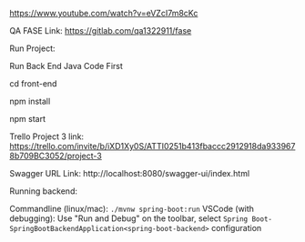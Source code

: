 https://www.youtube.com/watch?v=eVZcI7m8cKc



QA FASE Link:
https://gitlab.com/qa1322911/fase

Run Project:

Run Back End Java Code First

cd front-end

npm install

npm start

Trello Project 3 link:
https://trello.com/invite/b/iXD1Xy0S/ATTI0251b413fbaccc2912918da9339678b709BC3052/project-3

Swagger URL Link:
http://localhost:8080/swagger-ui/index.html


Running backend:

Commandline (linux/mac): `./mvnw spring-boot:run`
VSCode (with debugging): Use "Run and Debug" on the toolbar, select `Spring Boot-SpringBootBackendApplication<spring-boot-backend>` configuration

